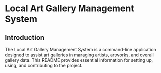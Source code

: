 # Local Art Gallery Management System 

## Introduction

The Local Art Gallery Management System is a command-line application designed to assist art galleries in managing artists, artworks, and overall gallery data. This README provides essential information for setting up, using, and contributing to the project.